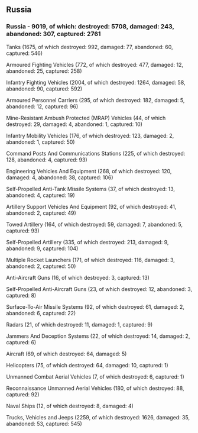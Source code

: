 
 
 ## Russia
 
 ### Russia - 9019, of which: destroyed: 5708, damaged: 243, abandoned: 307, captured: 2761

 

 

 Tanks (1675, of which destroyed: 992, damaged: 77, abandoned: 60, captured: 546)

 Armoured Fighting Vehicles (772, of which destroyed: 477, damaged: 12, abandoned: 25, captured: 258)

 Infantry Fighting Vehicles (2004, of which destroyed: 1264, damaged: 58, abandoned: 90, captured: 592)

 Armoured Personnel Carriers (295, of which destroyed: 182, damaged: 5, abandoned: 12, captured: 96)

 Mine-Resistant Ambush Protected (MRAP) Vehicles (44, of which destroyed: 29, damaged: 4, abandoned: 1, captured: 10)

 Infantry Mobility Vehicles (176, of which destroyed: 123, damaged: 2, abandoned: 1, captured: 50)

 Command Posts And Communications Stations (225, of which destroyed: 128, abandoned: 4, captured: 93)

 Engineering Vehicles And Equipment (268, of which destroyed: 120, damaged: 4, abandoned: 38, captured: 106)

 Self-Propelled Anti-Tank Missile Systems (37, of which destroyed: 13, abandoned: 4, captured: 19)

 Artillery Support Vehicles And Equipment (92, of which destroyed: 41, abandoned: 2, captured: 49)

 Towed Artillery (164, of which destroyed: 59, damaged: 7, abandoned: 5, captured: 93)

 Self-Propelled Artillery (335, of which destroyed: 213, damaged: 9, abandoned: 9, captured: 104)

 Multiple Rocket Launchers (171, of which destroyed: 116, damaged: 3, abandoned: 2, captured: 50)

 Anti-Aircraft Guns (16, of which destroyed: 3, captured: 13)

 Self-Propelled Anti-Aircraft Guns (23, of which destroyed: 12, abandoned: 3, captured: 8)

 Surface-To-Air Missile Systems (92, of which destroyed: 61, damaged: 2, abandoned: 6, captured: 22)

 Radars (21, of which destroyed: 11, damaged: 1, captured: 9)

 Jammers And Deception Systems (22, of which destroyed: 14, damaged: 2, captured: 6)

 Aircraft (69, of which destroyed: 64, damaged: 5)

 Helicopters (75, of which destroyed: 64, damaged: 10, captured: 1)

 Unmanned Combat Aerial Vehicles (7, of which destroyed: 6, captured: 1)

 Reconnaissance Unmanned Aerial Vehicles (180, of which destroyed: 88, captured: 92)

 Naval Ships (12, of which destroyed: 8, damaged: 4)

 Trucks, Vehicles and Jeeps (2259, of which destroyed: 1626, damaged: 35, abandoned: 53, captured: 545)

